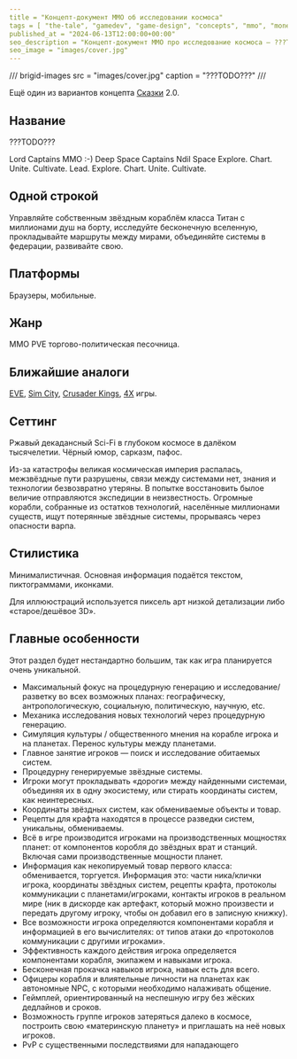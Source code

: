 ```yaml
---
title = "Концепт-документ ММО об исследовании космоса"
tags = [ "the-tale", "gamedev", "game-design", "concepts", "mmo", "monetization", "practice", "procedural-content-generation", "development", "interesting"]
published_at = "2024-06-13T12:00:00+00:00"
seo_description = "Концепт-документ ММО про исследование космоса — ???TODO???."
seo_image = "images/cover.jpg"
---
```


/// brigid-images
src = "images/cover.jpg"
caption = "???TODO???"
///

Ещё один из вариантов концепта [Сказки](https://the-tale.org/) 2.0.

## Название

???TODO???

Lord Captains MMO :-)
Deep Space Captains
Ndil Space
Explore. Chart. Unite. Cultivate.
Lead. Explore. Chart. Unite. Cultivate.

## Одной строкой

<!-- Lead your own-class starship with millions of souls on board, explore the infinite universe, chart routes between worlds, unite systems in federations, cultivate your own. -->

Управляйте собственным звёздным кораблём класса Титан с миллионами душ на борту, исследуйте бесконечную вселенную, прокладывайте маршруты между мирами, объединяйте системы в федерации, развивайте свою.

## Платформы

Браузеры, мобильные.

## Жанр

MMO PVE торгово-политическая песочница.

## Ближайшие аналоги

[EVE](https://en.wikipedia.org/wiki/Eve_Online), [Sim City](https://en.wikipedia.org/wiki/SimCity), [Crusader Kings](https://en.wikipedia.org/wiki/Crusader_Kings_(video_game)), [4X](https://en.wikipedia.org/wiki/4X) игры.

<!-- more -->

## Сеттинг

Ржавый декадансный Sci-Fi в глубоком космосе в далёком тысячелетии. Чёрный юмор, сарказм, пафос.

Из-за катастрофы великая космическая империя распалась, межзвёздные пути разрушены, связи между системами нет, знания и технологии безвозвратно утеряны. В попытке восстановить былое величие отправляются экспедиции в неизвестность. Огромные корабли, собранные из остатков технологий, населённые миллионами существ, ищут потерянные звёздные системы, прорываясь через опасности варпа.

## Стилистика

Минималистичная. Основная информация подаётся текстом, пиктограммами, иконками.

Для иллююстраций используется пиксель арт низкой детализации либо «старое/дешёвое 3D».

## Главные особенности

Этот раздел будет нестандартно большим, так как игра планируется очень уникальной.

- Максимальный фокус на процедурную генерацию и исследование/разветку во всех возможных планах: географическу, антропологическую, социальную, политическую, научную, etc.
- Механика исследования новых технологий через процедурную генерацию.
- Симуляция культуры / общественного мнения на корабле игрока и на планетах. Перенос культуры между планетами.
- Главное занятие игроков — поиск и исследование обитаемых систем.
- Процедурну генерируемые звёздные системы.
- Игроки могут прокладывать «дороги» между найденными системаи, объединяя их в одну экосистему, или стирать координаты систем, как неинтересных.
- Координаты звёздных систем, как обмениваемые объекты и товар.
- Рецепты для крафта находятся в процессе разведки систем, уникальны, обмениваемы.
- Всё в игре производится игроками на производственных мощностях планет: от компонентов коробля до звёздных врат и станций. Включая сами производственные мощности планет.
- Информация как некопируемый товар первого класса: обменивается, торгуется. Информация это: части ника/клички игрока, координаты звёздных систем, рецепты крафта, протоколы коммуникации с планетами/игроками, контакты игроков в реальном мире (ник в дискорде как артефакт, который можно произвести и передать другому игроку, чтобы он добавил его в записную книжку).
- Все возможности игрока определяются компонентами корабля и информацией в его вычислителях: от типов атаки до «протоколов коммуникации с другими игроками».
- Эффективность каждого действия игрока определяется компонентами корабля, экипажем и навыками игрока.
- Бесконечная прокачка навыков игрока, навык есть для всего.
- Офицеры корабля и влиятельные личности на планетах как автономные NPC, с которыми необходимо налаживать общение.
- Геймплей, ориентированный на неспешную игру без жёских дедлайнов и сроков.
- Возможность группе игроков затеряться далеко в космосе, построить свою «материнскую планету» и приглашать на неё новых игроков.
- PvP с существенными последствиями для нападающего


<!-- ## Игровой процесс -->

<!-- Игрок выступает в роли существа из имматериума, которое использует эмоции жителей материального мира как ресурс. Аналогия с демонами [варпа](https://warhammer40k.fandom.com/wiki/Immaterium) из Warhammer будет точна, но у игрока нет ограничений на мировоззрение. -->

<!-- Игрок может использовать разные типы эмоций, в зависимости от желания, отыгрыша, прокачки. -->

<!-- Интерес игрока заключается в создании увлекательной истории в коллаборации и/или соревновании с другими игроками. Для этого он может провоцировать ситуации, которые создают у NPC и NPG нужные эмоции, после чего использовать полученные ресурсы для создания более интересных ситуаций. -->

<!-- Провоцировать нужные события можно влияя на мысли и успешность действий NPC и NPG. -->

<!-- Разнообразие геймплея обеспечивается за счёт: -->

<!-- - Столкновения интересов игроков. -->
<!-- - Причинно-следственных связей между изменениями всех сущностей в игре, что затрудняет оптимизацию игровой стратегии, но не нарушает честность игры. -->
<!-- - Процедурной генерации начальных условий. -->
<!-- - Доступа гейм-мастера к изменению любой части игры. -->

<!-- ### Coregame -->

<!-- Все существенные изменения в мире игры происходят во время участия NPC и NPG в историях. -->

<!-- Игроки могут влиять на вероятность развития истории по конкретному пути, но гарантировать движение в полностью предопределённом русле очень сложно. -->

<!-- История представляет собой направленный граф, в котором узлами являются события/испытания, которые должны пройти NPC и NPG. -->

<!-- История создаётся процедурно и сильно зависит от контекста: параметров участников, мест в которых она происходит, etc. -->

<!-- В истории может участвовать любое количество NPC и NPG. Может быть история объединяющая несколько NPC в лесу, может — вовлекающая NPG (социальные группы) и NPC (их лидеров) из нескольких звёздых систем. -->

<!-- Каждое испытание (узел графа) проверяет, с долей случайности, параметры участников, которые в него попали. В зависимости от результатов проверки, могут быть изменены параметры как участников (NPC получит фобию, ранение, артефакт, «мысль», etc.), так и самой истории (откроются или закроются переходы между узлами). -->

<!-- Испытания соответствуют крупным событиями истории: -->

<!-- - драка в баре; -->
<!-- - поиск информации в библиотеке; -->
<!-- - соблазнение; -->
<!-- - битва армий. -->

<!-- Пройдя испытание, участник истории выбирает переход к следующему узлу исходя из своих параметров (характер, мысли), пока не дойдёт до одного из последних узлов — конца истории. -->

<!-- История считается законченной, когда все её участники дошли до её конца. -->

<!-- Игрок может влиять на: -->

<!-- - параметры NPC/NPG при прохождении испытания; -->
<!-- - вероятность выбора перехода после испытания; -->
<!-- - структуру истории. -->

<!-- От того, как происходит развитие истории, зависит какие ресурсы игроки получит после её окончания. -->

<!-- Главный вызов геймдизайна механики историй — создать правила генерации событий, которые игроки будут пересказывать друг другу и описывать в фанфиках. -->

<!-- ### Metagame -->

<!-- На мета уровне задача игрока — создать интересную для него ситуацию в галактике и посмотреть что будет. -->

<!-- Для этого игрок должен: -->

<!-- - Изучать правила игры, настроенные гейм-мастером. -->
<!-- - Следить за изменением свойств интересующих его сущностей: NPC, NPG и локаций. -->
<!-- - Исследовать мир: искать истории, NPC, NPG, локации. Для этого могут быть предусмотрены вспомогательные механики, например, лента молитв о помощи от NPC. -->
<!-- - Развивать отношения с другими игроками. -->

<!-- #### Структура мира -->

<!-- Вселення игры представляется в упрощённом виде — деревом вложенности локаций. -->

<!-- Например: звёздная система имеет планеты, которые делятся на материки и моря, которые делятся на части (леса, горные гряды, озёра), которые могут содержать мелкие объекты (города, пещеры). -->

<!-- Локация каждого уровня обладает свойствами, которые влияют на истории, местом для которых она станет. Например, все истории на холодной планете могут иметь повышенный риск для NPC получить обморожение, а испытания в этих историях будут чаще связаны с холодом или теплом. -->

<!-- Правила перемещения между областями и их отображения могут варьироваться и определяются настройками гейм-мастера. -->

<!-- #### Взаимодействие сущностей -->

<!-- Гейм-мастер должен быть в состоянии заметно изменять детальные взаимодействия сущностей, но можно выделить некоторые базовые правила, которые будут работать всегда или почти всегда.. -->

<!-- - Локации влияют на все уровни дочерних локаций, на родительскую и на соседние. -->
<!-- - Локации влияют на все NPC/NPG/истории, которые в них находятся. -->
<!-- - NPG сильнее всего влияют на самую мелкую локацию, в которой находятся, например, на экономические параметры города. -->
<!-- - NPG периодически, согласно своим парметрам, пораждают NPC — формальных или неформальных лидеров. -->
<!-- - NPC и NPG пассивно, с ходом времени, могут изменять свои параметры. -->
<!-- - NPC сильно влияют на свои NPG. -->
<!-- - Игрок может изменять мысли NPC, которые влияют на его поведение в истории и на пассивное влияние на NPG. -->
<!-- - Аналог мыслей NPC для NPG — идеи. Идеи распространяются автоматически между соседними NPG. Игрок может влиять на скорость распространения идей. Игрок может создавать или удалять идеи, влияя на мысли NPC. -->

<!-- ## Монетизация -->

<!-- Стратегия монетизации должна быть направлена на создание долгоиграющего растущего сообщества подписчиков монопольного продукта. -->

<!-- Доступ к общей (тестовой) вселенной и к созданию небольших публичных миров должен быть бесплатным. -->

<!-- Направление монетизации: -->

<!-- - Подписка для миров: больше размер, больше действующих сущностей, опции для геймдизайнера. -->
<!-- - Подписка для игрока в конкретном мире. Должна давать бонусы не только игроку, но и другим игрокам в рамках мира, и самому миру. Например, один подписчик может давать разрешение играть в мире десяти неподписчикам. -->
<!-- - Продажа разовых улучшений миров или подписка на них: иконки, аватарки, особые генераторы имён, локаций, etc. -->
<!-- - Платные услуги для владельцев миров. Например, публикация рекламы о поиске игроков на главной странице проекта. -->
<!-- - Под вопросом — продажа валюты, используемой для специфических дейтвий игроков по правилам гейм-мастера. -->
<!-- - В перспективе — коллаборации с владельцами мажорных вселенных: (Warhaamme, Lord of the rings, etc. -->

<!-- ## Маркетинг -->

<!-- Стратегия маркетинга, как и монетизации, должна быть направлена на создание долгоиграющего растущего сообщества. -->

<!-- ### Целевая аудитория -->

<!-- - Взрослые люди, ищущие неторопливый многопользовательский геймплей: «хочу играть в ММО, но нет времени на рейды». -->
<!-- - Группы друзей, желающие организовать площадку для общения и найти ещё одну тему для него. -->
<!-- - Ролевики. всех направлений: от настольщиков, до авторов форумных ролёвок. -->
<!-- - Любители фантастики. -->

<!-- ### Привлечение игроков -->

<!-- Имеет смысл сосредоточиться на следующих направлениях: -->

<!-- - Игроки Сказки, как первые пользователи. -->
<!-- - Реклама среди ролевиков. -->
<!-- - Реклама среди авторов и читателей фанфиков и литрпг. -->
<!-- - Реклама в полупрофессиональных сообществах игроков в TBS, 4X. -->
<!-- - Сотрудничество с популярными авторами фанфиков/литрпг или блоггерами для создания произведений по мотивам игровых сессий. -->

<!-- ## Риски -->

<!-- 1. Большой набор фич — можно допустить много ошибок, если делать всё сразу. Необходим план спирального развития игры от минимального прототипа. -->
<!-- 2. Из-за обилия параметров и сущностей игра может превратиться в симулятор электронных таблиц. Надо тесно взаимодействовать с сообществом для анализа пользовательского опыта. -->
<!-- 3. Может оказаться сложно сформировать набор правил достаточной сложности, чтобы получить интересные эмерджентные эффекты. Необходимо сразу делать инструменты для гейм-мастеров, чтобы аутсорсить творческий поиск им. -->
<!-- 4. ЦА может оказаться недостаточно большой, чтобы монетизироваться подписками. Из опыта Сказки можно предположить, что англоязычный интернет должен быть в состоянии поддерживать небольшую команду разработчиков или разработчика-одиночку с аутсорсерами. -->
<!-- 5. До ЦА не получится достучаться. Частично ЦА уже есть среди игроков Сказки. Для наработки англоязычного сообщества необходимо с первых дней разработки вести активную социальную деятельность: блог, активность в социальных сетях, etc. -->
<!-- 6. Может оказаться сложно сделать многопользовательскую версию игры. В этом случае можно будет начать с офлайн игры а-ля roguelike для steam. -->

<!-- ## Minimum Viable Product -->

<!-- 1. Регистрация игроков. -->
<!-- 2. Создание/удаление миров. -->
<!-- 3. Редактирование миров гейм мастерами. -->
<!-- 4. Правила игры, их редактирование гейм-мастерами, передача между мастерами. -->
<!-- 5. Малая иерархия локаций. -->
<!-- 6. Генерация графов историй и взаимодействие с ними. -->
<!-- 7. Система молитв NPC — важный элемент поиска нового в мире. -->

<!-- ## Направления развития -->

<!-- 1. Процедурная генерация миров. -->
<!-- 2. Управление версиями правил: форки,  мержи, заимствование конкретных правил из других миров. -->
<!-- 3. Подключение нейронных сетей для генерации контента (изображения, художественные описания историй). -->
